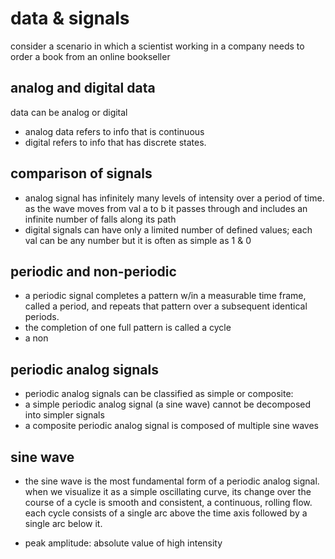 # data & signals
consider a scenario in which a scientist working in a company needs to order a book from an online bookseller

## analog and digital data
data can be analog or digital
- analog data refers to info that is continuous
- digital refers to info that has discrete states.

## comparison of signals
- analog signal has infinitely many levels of intensity over a period of time. as the wave moves from val a to b it passes through and includes an infinite number of falls along its path
- digital signals can have only a limited number of defined values; each val can be any number but it is often as simple as 1 & 0

## periodic and non-periodic
- a periodic signal completes a pattern w/in a measurable time frame, called a period, and repeats that pattern over a subsequent identical periods.
- the completion of one full pattern is called a cycle
- a non

## periodic analog signals
- periodic analog signals can be classified as simple or composite:
 - a simple periodic analog signal (a sine wave) cannot be decomposed into simpler signals
 - a composite periodic analog signal is composed of multiple sine waves

## sine wave
- the sine wave is the most fundamental form of a periodic analog signal. when we visualize it as a simple oscillating curve, its change over the course of a cycle is smooth and consistent, a continuous, rolling flow. each cycle consists of a single arc above the time axis followed by a single arc below it.

- peak amplitude: absolute value of high intensity


